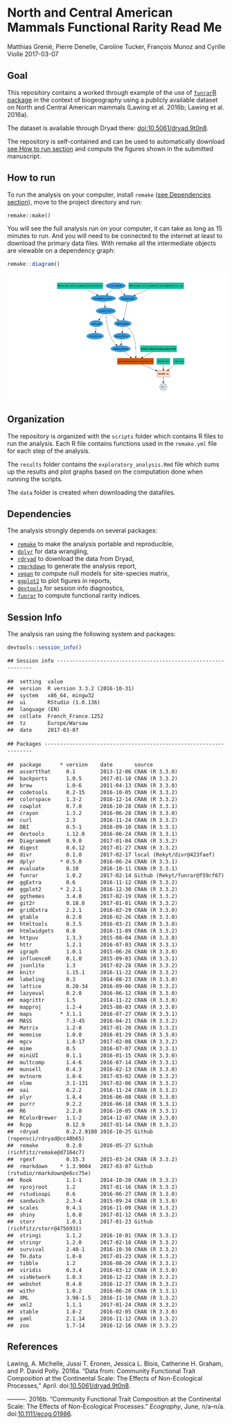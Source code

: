 North and Central American Mammals Functional Rarity Read Me
================
Matthias Grenié, Pierre Denelle, Caroline Tucker, François Munoz and Cyrille Violle
2017-03-07

Goal
----

This repository contains a worked through example of the use of [`funrar`R package](https://cran.r-project.org/package=funrar) in the context of biogeography using a publicly available dataset on North and Central American mammals (Lawing et al. 2016b; Lawing et al. 2016a).

The dataset is available through Dryad there: [doi:10.5061/dryad.9t0n8](https://doi.org/10.5061/dryad.9t0n8).

The repository is self-contained and can be used to automatically download [see How to run section](#how-to-run) and compute the figures shown in the submitted manuscript.

How to run
----------

To run the analysis on your computer, install `remake` ([see Dependencies section](#dependencies)), move to the project directory and run:

    remake::make()

You will see the full analysis run on your computer, it can take as long as 15 minutes to run. And you will need to be connected to the internet at least to download the primary data files. With remake all the intermediate objects are viewable on a dependency graph:

``` r
remake::diagram()
```

![](README_figs/README-unnamed-chunk-1-1.png)

Organization
------------

The repository is organized with the `scripts` folder which contains R files to run the analysis. Each R file contains functions used in the `remake.yml` file for each step of the analysis.

The `results` folder contains the `exploratory_analysis.Rmd` file which sums up the results and plot graphs based on the computation done when running the scripts.

The `data` folder is created when downloading the datafiles.

Dependencies
------------

The analysis strongly depends on several packages:

-   [`remake`](https://github.com/richfitz/remake) to make the analysis portable and reproducible,
-   [`dplyr`](https://github.com/hadley/dplyr) for data wrangling,
-   [`rdryad`](https://github.com/ropensci/rdryad) to download the data from Dryad,
-   [`rmarkdown`](https://github.com/rstudio/rmarkdown/) to generate the analysis report,
-   [`vegan`](https://github.com/vegandevs/vegan) to compute null models for site-species matrix,
-   [`ggplot2`](https://github.com/tidyverse/ggplot2) to plot figures in reports,
-   [`devtools`](https://github.com/hadley/devtools) for session info diagnostics,
-   [`funrar`](https://cran.r-project.org/package=funrar) to compute functional rarity indices.

Session Info
------------

The analysis ran using the following system and packages:

``` r
devtools::session_info()
```

    ## Session info --------------------------------------------------------------

    ##  setting  value                       
    ##  version  R version 3.3.2 (2016-10-31)
    ##  system   x86_64, mingw32             
    ##  ui       RStudio (1.0.136)           
    ##  language (EN)                        
    ##  collate  French_France.1252          
    ##  tz       Europe/Warsaw               
    ##  date     2017-03-07

    ## Packages ------------------------------------------------------------------

    ##  package      * version    date       source                            
    ##  assertthat     0.1        2013-12-06 CRAN (R 3.3.0)                    
    ##  backports      1.0.5      2017-01-18 CRAN (R 3.3.2)                    
    ##  brew           1.0-6      2011-04-13 CRAN (R 3.3.0)                    
    ##  codetools      0.2-15     2016-10-05 CRAN (R 3.3.2)                    
    ##  colorspace     1.3-2      2016-12-14 CRAN (R 3.3.2)                    
    ##  cowplot        0.7.0      2016-10-28 CRAN (R 3.3.1)                    
    ##  crayon         1.3.2      2016-06-28 CRAN (R 3.3.0)                    
    ##  curl           2.3        2016-11-24 CRAN (R 3.3.2)                    
    ##  DBI            0.5-1      2016-09-10 CRAN (R 3.3.1)                    
    ##  devtools       1.12.0     2016-06-24 CRAN (R 3.3.1)                    
    ##  DiagrammeR     0.9.0      2017-01-04 CRAN (R 3.3.2)                    
    ##  digest         0.6.12     2017-01-27 CRAN (R 3.3.2)                    
    ##  divr           0.1.0      2017-02-17 local (Rekyt/divr@423faef)        
    ##  dplyr        * 0.5.0      2016-06-24 CRAN (R 3.3.1)                    
    ##  evaluate       0.10       2016-10-11 CRAN (R 3.3.1)                    
    ##  funrar         1.0.2      2017-02-14 Github (Rekyt/funrar@f59cf67)     
    ##  ggExtra        0.6        2016-11-12 CRAN (R 3.3.2)                    
    ##  ggplot2      * 2.2.1      2016-12-30 CRAN (R 3.3.2)                    
    ##  ggthemes       3.4.0      2017-02-19 CRAN (R 3.3.2)                    
    ##  git2r          0.18.0     2017-01-01 CRAN (R 3.3.2)                    
    ##  gridExtra      2.2.1      2016-02-29 CRAN (R 3.3.0)                    
    ##  gtable         0.2.0      2016-02-26 CRAN (R 3.3.0)                    
    ##  htmltools      0.3.5      2016-03-21 CRAN (R 3.3.0)                    
    ##  htmlwidgets    0.8        2016-11-09 CRAN (R 3.3.2)                    
    ##  httpuv         1.3.3      2015-08-04 CRAN (R 3.3.0)                    
    ##  httr           1.2.1      2016-07-03 CRAN (R 3.3.1)                    
    ##  igraph         1.0.1      2015-06-26 CRAN (R 3.3.0)                    
    ##  influenceR     0.1.0      2015-09-03 CRAN (R 3.3.1)                    
    ##  jsonlite       1.3        2017-02-28 CRAN (R 3.3.2)                    
    ##  knitr          1.15.1     2016-11-22 CRAN (R 3.3.2)                    
    ##  labeling       0.3        2014-08-23 CRAN (R 3.3.0)                    
    ##  lattice        0.20-34    2016-09-06 CRAN (R 3.3.2)                    
    ##  lazyeval       0.2.0      2016-06-12 CRAN (R 3.3.0)                    
    ##  magrittr       1.5        2014-11-22 CRAN (R 3.3.0)                    
    ##  mapproj        1.2-4      2015-08-03 CRAN (R 3.3.0)                    
    ##  maps         * 3.1.1      2016-07-27 CRAN (R 3.3.1)                    
    ##  MASS           7.3-45     2016-04-21 CRAN (R 3.3.2)                    
    ##  Matrix         1.2-8      2017-01-20 CRAN (R 3.3.2)                    
    ##  memoise        1.0.0      2016-01-29 CRAN (R 3.3.0)                    
    ##  mgcv           1.8-17     2017-02-08 CRAN (R 3.3.2)                    
    ##  mime           0.5        2016-07-07 CRAN (R 3.3.1)                    
    ##  miniUI         0.1.1      2016-01-15 CRAN (R 3.3.0)                    
    ##  multcomp       1.4-6      2016-07-14 CRAN (R 3.3.1)                    
    ##  munsell        0.4.3      2016-02-13 CRAN (R 3.3.0)                    
    ##  mvtnorm        1.0-6      2017-03-02 CRAN (R 3.3.2)                    
    ##  nlme           3.1-131    2017-02-06 CRAN (R 3.3.2)                    
    ##  oai            0.2.2      2016-11-24 CRAN (R 3.3.2)                    
    ##  plyr           1.8.4      2016-06-08 CRAN (R 3.3.0)                    
    ##  purrr          0.2.2      2016-06-18 CRAN (R 3.3.1)                    
    ##  R6             2.2.0      2016-10-05 CRAN (R 3.3.1)                    
    ##  RColorBrewer   1.1-2      2014-12-07 CRAN (R 3.3.0)                    
    ##  Rcpp           0.12.9     2017-01-14 CRAN (R 3.3.2)                    
    ##  rdryad         0.2.2.9100 2016-10-25 Github (ropensci/rdryad@cc48b65)  
    ##  remake         0.2.0      2016-05-27 Github (richfitz/remake@d7164c7)  
    ##  rgexf          0.15.3     2015-03-24 CRAN (R 3.3.2)                    
    ##  rmarkdown    * 1.3.9004   2017-03-07 Github (rstudio/rmarkdown@e6cc75e)
    ##  Rook           1.1-1      2014-10-20 CRAN (R 3.3.2)                    
    ##  rprojroot      1.2        2017-01-16 CRAN (R 3.3.2)                    
    ##  rstudioapi     0.6        2016-06-27 CRAN (R 3.3.0)                    
    ##  sandwich       2.3-4      2015-09-24 CRAN (R 3.3.0)                    
    ##  scales         0.4.1      2016-11-09 CRAN (R 3.3.2)                    
    ##  shiny          1.0.0      2017-01-12 CRAN (R 3.3.2)                    
    ##  storr          1.0.1      2017-01-23 Github (richfitz/storr@4756931)   
    ##  stringi        1.1.2      2016-10-01 CRAN (R 3.3.1)                    
    ##  stringr        1.2.0      2017-02-18 CRAN (R 3.3.2)                    
    ##  survival       2.40-1     2016-10-30 CRAN (R 3.3.2)                    
    ##  TH.data        1.0-8      2017-01-23 CRAN (R 3.3.2)                    
    ##  tibble         1.2        2016-08-26 CRAN (R 3.3.1)                    
    ##  viridis        0.3.4      2016-03-12 CRAN (R 3.3.0)                    
    ##  visNetwork     1.0.3      2016-12-22 CRAN (R 3.3.2)                    
    ##  webshot        0.4.0      2016-12-27 CRAN (R 3.3.2)                    
    ##  withr          1.0.2      2016-06-20 CRAN (R 3.3.1)                    
    ##  XML            3.98-1.5   2016-11-10 CRAN (R 3.3.2)                    
    ##  xml2           1.1.1      2017-01-24 CRAN (R 3.3.2)                    
    ##  xtable         1.8-2      2016-02-05 CRAN (R 3.3.0)                    
    ##  yaml           2.1.14     2016-11-12 CRAN (R 3.3.2)                    
    ##  zoo            1.7-14     2016-12-16 CRAN (R 3.3.2)

References
----------

Lawing, A. Michelle, Jussi T. Eronen, Jessica L. Blois, Catherine H. Graham, and P. David Polly. 2016a. “Data from: Community Functional Trait Composition at the Continental Scale: The Effects of Non-Ecological Processes,” April. doi:[10.5061/dryad.9t0n8](https://doi.org/10.5061/dryad.9t0n8).

———. 2016b. “Community Functional Trait Composition at the Continental Scale: The Effects of Non-Ecological Processes.” *Ecography*, June, n/a–n/a. doi:[10.1111/ecog.01986](https://doi.org/10.1111/ecog.01986).
